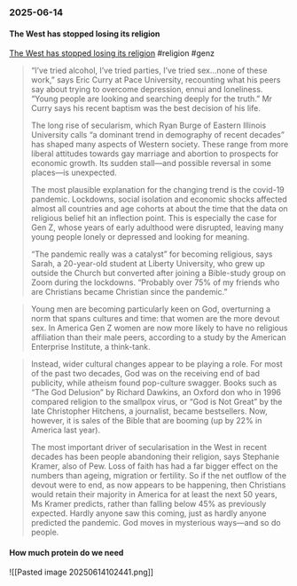 ### 2025-06-14
#### The West has stopped losing its religion
[The West has stopped losing its religion](https://www.economist.com/international/2025/06/12/why-the-west-has-stopped-losing-its-religion) #religion #genz 

> “I’ve tried alcohol, I’ve tried parties, I’ve tried sex...none of these work,” says Eric Curry at Pace University, recounting what his peers say about trying to overcome depression, ennui and loneliness. “Young people are looking and searching deeply for the truth.” Mr Curry says his recent baptism was the best decision of his life.
> 
> The long rise of secularism, which Ryan Burge of Eastern Illinois University calls “a dominant trend in demography of recent decades” has shaped many aspects of Western society. These range from more liberal attitudes towards gay marriage and abortion to prospects for economic growth. Its sudden stall—and possible reversal in some places—is unexpected.
> 
> The most plausible explanation for the changing trend is the covid-19 pandemic. Lockdowns, social isolation and economic shocks affected almost all countries and age cohorts at about the time that the data on religious belief hit an inflection point. This is especially the case for Gen Z, whose years of early adulthood were disrupted, leaving many young people lonely or depressed and looking for meaning.
> 
> “The pandemic really was a catalyst” for becoming religious, says Sarah, a 20-year-old student at Liberty University, who grew up outside the Church but converted after joining a Bible-study group on Zoom during the lockdowns. “Probably over 75% of my friends who are Christians became Christian since the pandemic.”


> Young men are becoming particularly keen on God, overturning a norm that spans cultures and time: that women are the more devout sex. In America Gen Z women are now more likely to have no religious affiliation than their male peers, according to a study by the American Enterprise Institute, a think-tank.


> Instead, wider cultural changes appear to be playing a role. For most of the past two decades, God was on the receiving end of bad publicity, while atheism found pop-culture swagger. Books such as “The God Delusion” by Richard Dawkins, an Oxford don who in 1996 compared religion to the smallpox virus, or “God is Not Great” by the late Christopher Hitchens, a journalist, became bestsellers. Now, however, it is sales of the Bible that are booming (up by 22% in America last year).
>
> The most important driver of secularisation in the West in recent decades has been people abandoning their religion, says Stephanie Kramer, also of Pew. Loss of faith has had a far bigger effect on the numbers than ageing, migration or fertility. So if the net outflow of the devout were to end, as now appears to be happening, then Christians would retain their majority in America for at least the next 50 years, Ms Kramer predicts, rather than falling below 45% as previously expected. Hardly anyone saw this coming, just as hardly anyone predicted the pandemic. God moves in mysterious ways—and so do people.

#### How much protein do we need

![[Pasted image 20250614102441.png]]